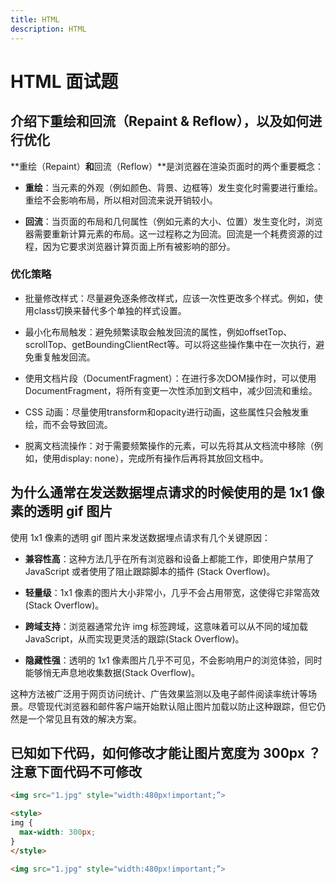 ```yaml
---
title: HTML
description: HTML
---
```


# HTML 面试题

## 介绍下重绘和回流（Repaint & Reflow），以及如何进行优化

**重绘（Repaint）**和**回流（Reflow）**是浏览器在渲染页面时的两个重要概念：

* **重绘**：当元素的外观（例如颜色、背景、边框等）发生变化时需要进行重绘。重绘不会影响布局，所以相对回流来说开销较小。

* **回流**：当页面的布局和几何属性（例如元素的大小、位置）发生变化时，浏览器需要重新计算元素的布局。这一过程称之为回流。回流是一个耗费资源的过程，因为它要求浏览器计算页面上所有被影响的部分。

### 优化策略

* 批量修改样式：尽量避免逐条修改样式，应该一次性更改多个样式。例如，使用class切换来替代多个单独的样式设置。

* 最小化布局触发：避免频繁读取会触发回流的属性，例如offsetTop、scrollTop、getBoundingClientRect等。可以将这些操作集中在一次执行，避免重复触发回流。

* 使用文档片段（DocumentFragment）：在进行多次DOM操作时，可以使用DocumentFragment，将所有变更一次性添加到文档中，减少回流和重绘。

* CSS 动画：尽量使用transform和opacity进行动画，这些属性只会触发重绘，而不会导致回流。

* 脱离文档流操作：对于需要频繁操作的元素，可以先将其从文档流中移除（例如，使用display: none），完成所有操作后再将其放回文档中。

## 为什么通常在发送数据埋点请求的时候使用的是 1x1 像素的透明 gif 图片

使用 1x1 像素的透明 gif 图片来发送数据埋点请求有几个关键原因：

* **兼容性高**：这种方法几乎在所有浏览器和设备上都能工作，即使用户禁用了 JavaScript 或者使用了阻止跟踪脚本的插件​ (Stack Overflow)​。

* **轻量级**：1x1 像素的图片大小非常小，几乎不会占用带宽，这使得它非常高效​ (Stack Overflow)​。

* **跨域支持**：浏览器通常允许 img 标签跨域，这意味着可以从不同的域加载 JavaScript，从而实现更灵活的跟踪​ (Stack Overflow)​。

* **隐藏性强**：透明的 1x1 像素图片几乎不可见，不会影响用户的浏览体验，同时能够悄无声息地收集数据​ (Stack Overflow)​。

这种方法被广泛用于网页访问统计、广告效果监测以及电子邮件阅读率统计等场景。尽管现代浏览器和邮件客户端开始默认阻止图片加载以防止这种跟踪，但它仍然是一个常见且有效的解决方案。

## 已知如下代码，如何修改才能让图片宽度为 300px ？注意下面代码不可修改

```html
<img src="1.jpg" style="width:480px!important;”>
```

```html
<style>
img {
  max-width: 300px;
}
</style>

<img src="1.jpg" style="width:480px!important;”>
```
